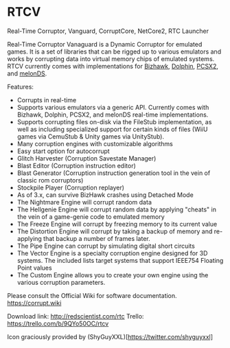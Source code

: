 # RTCV
Real-Time Corruptor, Vanguard, CorruptCore, NetCore2, RTC Launcher

Real-Time Corruptor Vanaguard is a Dynamic Corruptor for emulated games. It is a set of libraries that can be rigged up to various emulators and works by corrupting data into virtual memory chips of emulated systems. RTCV currently comes with implementations for [Bizhawk](https://github.com/ircluzar/Bizhawk-Vanguard), [Dolphin](https://github.com/NarryG/dolphin-vanguard/), [PCSX2](https://github.com/NarryG/pcsx2-Vanguard), and [melonDS](https://github.com/narryg/melonds-vanguard).

Features:
- Corrupts in real-time 
- Supports various emulators via a generic API. Currently comes with Bizhawk, Dolphin, PCSX2, and melonDS real-time implementations. 
- Supports corrupting files on-disk via the FileStub implementation, as well as including specialized support for certain kinds of files (WiiU games via CemuStub & Unity games via UnityStub).
- Many corruption engines with customizable algorithms
- Easy start option for autocorrupt
- Glitch Harvester (Corruption Savestate Manager)
- Blast Editor (Corruption instruction editor)
- Blast Generator (Corruption instruction generation tool in the vein of classic rom corruptors)
- Stockpile Player (Corruption replayer)
- As of 3.x, can survive BizHawk crashes using Detached Mode
- The Nightmare Engine will corrupt random data
- The Hellgenie Engine will corrupt random data by applying "cheats" in the vein of a game-genie code to emulated memory
- The Freeze Engine will corrupt by freezing memory to its current value
- The Distortion Engine will corrupt by taking a backup of memory and re-applying that backup a number of frames later.
- The Pipe Engine can corrupt by simulating digital short circuits
- The Vector Engine is a specialty corruption engine designed for 3D systems. The included lists target systems that support IEEE754 Floating Point values
- The Custom Engine allows you to create your own engine using the various corruption parameters.


Please consult the Official Wiki for software documentation. https://corrupt.wiki

Download link: http://redscientist.com/rtc
Trello: https://trello.com/b/9QYo50OC/rtcv


Icon graciously provided by (ShyGuyXXL)[https://twitter.com/shyguyxxl]
